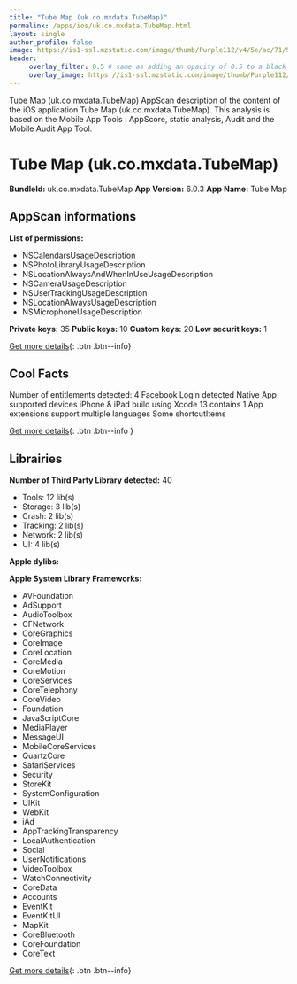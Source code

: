 ```yaml
---
title: "Tube Map (uk.co.mxdata.TubeMap)"
permalink: /apps/ios/uk.co.mxdata.TubeMap.html
layout: single
author_profile: false
image: https://is1-ssl.mzstatic.com/image/thumb/Purple112/v4/5e/ac/71/5eac7180-19a8-03e3-6b98-440be708f39a/AppIcon-Tube-1x_U007emarketing-0-9-0-85-220.png/512x512bb.jpg
header: 
     overlay_filter: 0.5 # same as adding an opacity of 0.5 to a black background
     overlay_image: https://is1-ssl.mzstatic.com/image/thumb/Purple112/v4/5e/ac/71/5eac7180-19a8-03e3-6b98-440be708f39a/AppIcon-Tube-1x_U007emarketing-0-9-0-85-220.png/512x512bb.jpg
---
```

Tube Map (uk.co.mxdata.TubeMap) AppScan description of the content of the iOS application Tube Map (uk.co.mxdata.TubeMap). This analysis is based on the Mobile App Tools : AppScore, static analysis, Audit and the Mobile Audit App Tool.

# Tube Map (uk.co.mxdata.TubeMap)

**BundleId:** uk.co.mxdata.TubeMap
**App Version:** 6.0.3
**App Name:** Tube Map


## AppScan informations 

**List of permissions:** 
- NSCalendarsUsageDescription
- NSPhotoLibraryUsageDescription
- NSLocationAlwaysAndWhenInUseUsageDescription
- NSCameraUsageDescription
- NSUserTrackingUsageDescription
- NSLocationAlwaysUsageDescription
- NSMicrophoneUsageDescription
  
  
**Private keys:** 35
**Public keys:** 10
**Custom keys:** 20
**Low securit keys:** 1
  
[Get more details](/pricing.html){: .btn .btn--info}

## Cool Facts

Number of entitlements detected: 4
Facebook Login detected
Native App
supported devices iPhone & iPad
build using Xcode 13
contains 1 App extensions
support multiple languages
Some shortcutItems 
  
[Get more details](/pricing.html){: .btn .btn--info }

## Librairies 
**Number of Third Party Library detected:** 40
- Tools: 12 lib(s)
- Storage: 3 lib(s)
- Crash: 2 lib(s)
- Tracking: 2 lib(s)
- Network: 2 lib(s)
- UI: 4 lib(s)


**Apple dylibs:**


**Apple System Library Frameworks:**
- AVFoundation
- AdSupport
- AudioToolbox
- CFNetwork
- CoreGraphics
- CoreImage
- CoreLocation
- CoreMedia
- CoreMotion
- CoreServices
- CoreTelephony
- CoreVideo
- Foundation
- JavaScriptCore
- MediaPlayer
- MessageUI
- MobileCoreServices
- QuartzCore
- SafariServices
- Security
- StoreKit
- SystemConfiguration
- UIKit
- WebKit
- iAd
- AppTrackingTransparency
- LocalAuthentication
- Social
- UserNotifications
- VideoToolbox
- WatchConnectivity
- CoreData
- Accounts
- EventKit
- EventKitUI
- MapKit
- CoreBluetooth
- CoreFoundation
- CoreText


  
[Get more details](/pricing.html){: .btn .btn--info}

